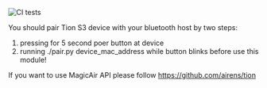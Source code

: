 ![CI tests](https://github.com/TionAPI/tion_python/workflows/CI%20tests/badge.svg?branch=master&event=push)

You should pair Tion S3 device with your bluetooth host by two steps:
  1. pressing for 5 second poer button at device 
  2. running ./pair.py device_mac_address while button blinks
before use this module!

If you want to use MagicAir API please follow https://github.com/airens/tion
